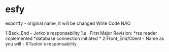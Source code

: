 esfy
====

esportfy - original name, it will be changed
Write Code NAO

1.Back_End - Jorko's responsability
1.a -First Major Revision:
	*rss reader implemented
	*database connection initiated
	*
2.Front_End/Client - Name as you will - KTsolev's responsability

